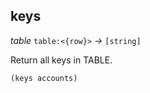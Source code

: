 ## keys

_table_&nbsp;`table:<{row}>` _&rarr;_&nbsp;`[string]`

Return all keys in TABLE.

```pact
(keys accounts)
```
